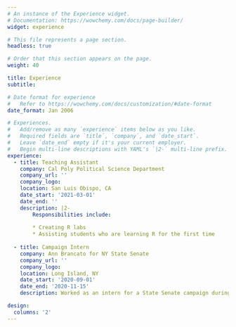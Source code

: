 ```yaml
---
# An instance of the Experience widget.
# Documentation: https://wowchemy.com/docs/page-builder/
widget: experience

# This file represents a page section.
headless: true

# Order that this section appears on the page.
weight: 40

title: Experience
subtitle:

# Date format for experience
#   Refer to https://wowchemy.com/docs/customization/#date-format
date_format: Jan 2006

# Experiences.
#   Add/remove as many `experience` items below as you like.
#   Required fields are `title`, `company`, and `date_start`.
#   Leave `date_end` empty if it's your current employer.
#   Begin multi-line descriptions with YAML's `|2-` multi-line prefix.
experience:
  - title: Teaching Assistant
    company: Cal Poly Political Science Department
    company_url: ''
    company_logo: 
    location: San Luis Obispo, CA
    date_start: '2021-03-01'
    date_end: ''
    description: |2-
        Responsibilities include:
        
        * Creating R labs
        * Assisting students who are learning R for the first time
        
  - title: Campaign Intern
    company: Ann Brancato for NY State Senate
    company_url: ''
    company_logo: 
    location: Long Island, NY
    date_start: '2020-09-01'
    date_end: '2020-11-15'
    description: Worked as an intern for a State Senate campaign during the 2020 elections. 

design:
  columns: '2'
---
```

